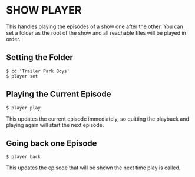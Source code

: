 SHOW PLAYER
===========

This handles playing the episodes of a show one after the other. You can set a
folder as the root of the show and all reachable files will be played in order.

Setting the Folder
------------------

    $ cd 'Trailer Park Boys'
    $ player set

Playing the Current Episode
---------------------------

    $ player play

This updates the current episode immediately, so quitting the playback and
playing again will start the next episode.

Going back one Episode
----------------------

    $ player back

This updates the episode that will be shown the next time play is called.
